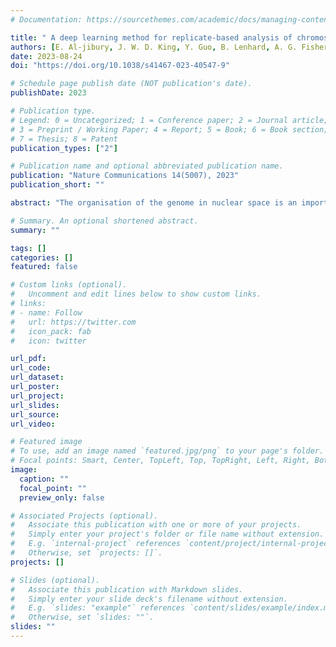 ```yaml
---
# Documentation: https://sourcethemes.com/academic/docs/managing-content/

title: " A deep learning method for replicate-based analysis of chromosome conformation contacts using Siamese neural networks."
authors: [E. Al-jibury, J. W. D. King, Y. Guo, B. Lenhard, A. G. Fisher, M. Merkenschlager, D. Rueckert]
date: 2023-08-24
doi: "https://doi.org/10.1038/s41467-023-40547-9"

# Schedule page publish date (NOT publication's date).
publishDate: 2023

# Publication type.
# Legend: 0 = Uncategorized; 1 = Conference paper; 2 = Journal article;
# 3 = Preprint / Working Paper; 4 = Report; 5 = Book; 6 = Book section;
# 7 = Thesis; 8 = Patent
publication_types: ["2"]

# Publication name and optional abbreviated publication name.
publication: "Nature Communications 14(5007), 2023"
publication_short: ""

abstract: "The organisation of the genome in nuclear space is an important frontier of biology. Chromosome conformation capture methods such as Hi-C and Micro-C produce genome-wide chromatin contact maps that provide rich data containing quantitative and qualitative information about genome architecture. Most conventional approaches to genome-wide chromosome conformation capture data are limited to the analysis of pre-defined features, and may therefore miss important biological information. One constraint is that biologically important features can be masked by high levels of technical noise in the data. Here we introduce a replicate-based method for deep learning from chromatin conformation contact maps. Using a Siamese network configuration our approach learns to distinguish technical noise from biological variation and outperforms image similarity metrics across a range of biological systems. The features extracted from Hi-C maps after perturbation of cohesin and CTCF reflect the distinct biological functions of cohesin and CTCF in the formation of domains and boundaries, respectively. The learnt distance metrics are biologically meaningful, as they mirror the density of cohesin and CTCF binding. These properties make our method a powerful tool for the exploration of chromosome conformation capture data, such as Hi-C capture Hi-C, and Micro-C."

# Summary. An optional shortened abstract.
summary: ""

tags: []
categories: []
featured: false

# Custom links (optional).
#   Uncomment and edit lines below to show custom links.
# links:
# - name: Follow
#   url: https://twitter.com
#   icon_pack: fab
#   icon: twitter

url_pdf:
url_code:
url_dataset:
url_poster:
url_project:
url_slides:
url_source:
url_video:

# Featured image
# To use, add an image named `featured.jpg/png` to your page's folder. 
# Focal points: Smart, Center, TopLeft, Top, TopRight, Left, Right, BottomLeft, Bottom, BottomRight.
image:
  caption: ""
  focal_point: ""
  preview_only: false

# Associated Projects (optional).
#   Associate this publication with one or more of your projects.
#   Simply enter your project's folder or file name without extension.
#   E.g. `internal-project` references `content/project/internal-project/index.md`.
#   Otherwise, set `projects: []`.
projects: []

# Slides (optional).
#   Associate this publication with Markdown slides.
#   Simply enter your slide deck's filename without extension.
#   E.g. `slides: "example"` references `content/slides/example/index.md`.
#   Otherwise, set `slides: ""`.
slides: ""
---
```

